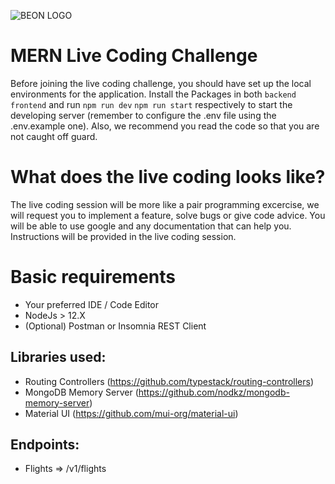 ![BEON LOGO](https://beon.studio/blog/wp-content/themes/twentybeon/app/images/beon-purple.png)

# MERN Live Coding Challenge

Before joining the live coding challenge, you should have set up the local environments for the application. Install the Packages in both `backend` `frontend` and run `npm run dev` `npm run start` respectively to start the developing server (remember to configure the .env file using the .env.example one). Also, we recommend you read the code so that you are not caught off guard.

# What does the live coding looks like?

The live coding session will be more like a pair programming excercise, we will request you to implement a feature, solve bugs or give code advice. You will be able to use google and any documentation that can help you. Instructions will be provided in the live coding session.

# Basic requirements

-   Your preferred IDE / Code Editor
-   NodeJs > 12.X
-   (Optional) Postman or Insomnia REST Client

## Libraries used:

-   Routing Controllers (https://github.com/typestack/routing-controllers)
-   MongoDB Memory Server (https://github.com/nodkz/mongodb-memory-server)
-   Material UI (https://github.com/mui-org/material-ui)

## Endpoints:

-   Flights => /v1/flights